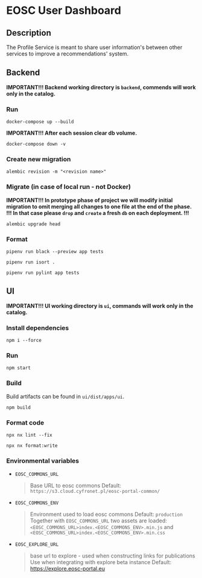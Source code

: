 # EOSC User Dashboard

## Description
The Profile Service is meant to share user information's 
between other services to improve a recommendations' system.

## Backend
**IMPORTANT!!! Backend working directory is `backend`, commends will work only in the catalog.**

### Run
`docker-compose up --build`

**IMPORTANT!!! After each session clear db volume.**

`docker-compose down -v`

### Create new migration
`alembic revision -m "<revision name>"`

### Migrate (in case of local run - not Docker)
**IMPORTANT!!! In prototype phase of project we will modify initial migration to omit merging all changes to one file at the end of the phase.**
**!!! In that case please `drop` and `create` a fresh `db` on each deployment. !!!**

`alembic upgrade head`

### Format
`pipenv run black --preview app tests`

`pipenv run isort .`

`pipenv run pylint app tests`

## UI
**IMPORTANT!!! UI working directory is `ui`, commands will work only in the catalog.**

### Install dependencies
`npm i --force`

### Run
`npm start`

### Build
Build artifacts can be found in `ui/dist/apps/ui`.

`npm build`

### Format code
`npx nx lint --fix`

`npx nx format:write`


### Environmental variables

- `EOSC_COMMONS_URL` 
  > Base URL to eosc commons
  > Default: `https://s3.cloud.cyfronet.pl/eosc-portal-common/`
- `EOSC_COMMONS_ENV`
  > Environment used to load eosc commons
  > Default: `production`
  > Together with `EOSC_COMMONS_URL` two assets are loaded:
  > `<EOSC_COMMONS_URL>index.<EOSC_COMMONS_ENV>.min.js` and `<EOSC_COMMONS_URL>index.<EOSC_COMMONS_ENV>.min.css`
- `EOSC_EXPLORE_URL`
  > base url to explore - used when constructing links for publications
  > Use when integrating with explore beta instance
  > Default: https://explore.eosc-portal.eu